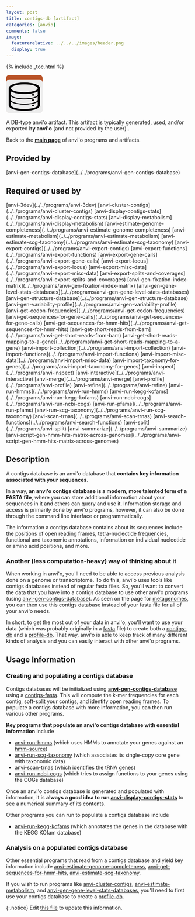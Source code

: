 ```yaml
---
layout: post
title: contigs-db [artifact]
categories: [anvio]
comments: false
image:
  featurerelative: ../../../images/header.png
  display: true
---
```



{% include _toc.html %}


<img src="../../images/icons/DB.png" alt="DB" style="width:100px; border:none" />

A DB-type anvi'o artifact. This artifact is typically generated, used, and/or exported **by anvi'o** (and not provided by the user)..

Back to the **[main page](../../)** of anvi'o programs and artifacts.

## Provided by


<p style="text-align: left" markdown="1"><span class="artifact-p">[anvi-gen-contigs-database](../../programs/anvi-gen-contigs-database)</span></p>


## Required or used by

<p style="text-align: left" markdown="1"><span class="artifact-r">[anvi-3dev](../../programs/anvi-3dev)</span> <span class="artifact-r">[anvi-cluster-contigs](../../programs/anvi-cluster-contigs)</span> <span class="artifact-r">[anvi-display-contigs-stats](../../programs/anvi-display-contigs-stats)</span> <span class="artifact-r">[anvi-display-metabolism](../../programs/anvi-display-metabolism)</span> <span class="artifact-r">[anvi-estimate-genome-completeness](../../programs/anvi-estimate-genome-completeness)</span> <span class="artifact-r">[anvi-estimate-metabolism](../../programs/anvi-estimate-metabolism)</span> <span class="artifact-r">[anvi-estimate-scg-taxonomy](../../programs/anvi-estimate-scg-taxonomy)</span> <span class="artifact-r">[anvi-export-contigs](../../programs/anvi-export-contigs)</span> <span class="artifact-r">[anvi-export-functions](../../programs/anvi-export-functions)</span> <span class="artifact-r">[anvi-export-gene-calls](../../programs/anvi-export-gene-calls)</span> <span class="artifact-r">[anvi-export-locus](../../programs/anvi-export-locus)</span> <span class="artifact-r">[anvi-export-misc-data](../../programs/anvi-export-misc-data)</span> <span class="artifact-r">[anvi-export-splits-and-coverages](../../programs/anvi-export-splits-and-coverages)</span> <span class="artifact-r">[anvi-gen-fixation-index-matrix](../../programs/anvi-gen-fixation-index-matrix)</span> <span class="artifact-r">[anvi-gen-gene-level-stats-databases](../../programs/anvi-gen-gene-level-stats-databases)</span> <span class="artifact-r">[anvi-gen-structure-database](../../programs/anvi-gen-structure-database)</span> <span class="artifact-r">[anvi-gen-variability-profile](../../programs/anvi-gen-variability-profile)</span> <span class="artifact-r">[anvi-get-codon-frequencies](../../programs/anvi-get-codon-frequencies)</span> <span class="artifact-r">[anvi-get-sequences-for-gene-calls](../../programs/anvi-get-sequences-for-gene-calls)</span> <span class="artifact-r">[anvi-get-sequences-for-hmm-hits](../../programs/anvi-get-sequences-for-hmm-hits)</span> <span class="artifact-r">[anvi-get-short-reads-from-bam](../../programs/anvi-get-short-reads-from-bam)</span> <span class="artifact-r">[anvi-get-short-reads-mapping-to-a-gene](../../programs/anvi-get-short-reads-mapping-to-a-gene)</span> <span class="artifact-r">[anvi-import-collection](../../programs/anvi-import-collection)</span> <span class="artifact-r">[anvi-import-functions](../../programs/anvi-import-functions)</span> <span class="artifact-r">[anvi-import-misc-data](../../programs/anvi-import-misc-data)</span> <span class="artifact-r">[anvi-import-taxonomy-for-genes](../../programs/anvi-import-taxonomy-for-genes)</span> <span class="artifact-r">[anvi-inspect](../../programs/anvi-inspect)</span> <span class="artifact-r">[anvi-interactive](../../programs/anvi-interactive)</span> <span class="artifact-r">[anvi-merge](../../programs/anvi-merge)</span> <span class="artifact-r">[anvi-profile](../../programs/anvi-profile)</span> <span class="artifact-r">[anvi-refine](../../programs/anvi-refine)</span> <span class="artifact-r">[anvi-run-hmms](../../programs/anvi-run-hmms)</span> <span class="artifact-r">[anvi-run-kegg-kofams](../../programs/anvi-run-kegg-kofams)</span> <span class="artifact-r">[anvi-run-ncbi-cogs](../../programs/anvi-run-ncbi-cogs)</span> <span class="artifact-r">[anvi-run-pfams](../../programs/anvi-run-pfams)</span> <span class="artifact-r">[anvi-run-scg-taxonomy](../../programs/anvi-run-scg-taxonomy)</span> <span class="artifact-r">[anvi-scan-trnas](../../programs/anvi-scan-trnas)</span> <span class="artifact-r">[anvi-search-functions](../../programs/anvi-search-functions)</span> <span class="artifact-r">[anvi-split](../../programs/anvi-split)</span> <span class="artifact-r">[anvi-summarize](../../programs/anvi-summarize)</span> <span class="artifact-r">[anvi-script-gen-hmm-hits-matrix-across-genomes](../../programs/anvi-script-gen-hmm-hits-matrix-across-genomes)</span></p>

## Description

A contigs database is an anvi'o database that **contains key information associated with your sequences**.

In a way, **an anvi'o contigs database is a modern, more talented form of a FASTA file**, where you can store additional information about your sequences in it and others can query and use it. Information storage and access is primarily done by anvi'o programs, however, it can also be done through the command line interface or programmatically.

The information a contigs database contains about its sequences include the positions of open reading frames, tetra-nucleotide frequencies, functional and taxonomic annotations, information on individual nucleotide or amino acid positions, and more.

### Another (less computation-heavy) way of thinking about it

When working in anvi'o, you'll need to be able to access previous analysis done on a genome or transcriptome. To do this, anvi'o uses tools like contigs databases instead of regular fasta files. So, you'll want to convert the data that you have into a contigs database to use other anvi'o programs (using <span class="artifact-n">[anvi-gen-contigs-database](/software/anvio/help/programs/anvi-gen-contigs-database)</span>). As seen on the page for <span class="artifact-n">[metagenomes](/software/anvio/help/artifacts/metagenomes)</span>, you can then use this contigs database instead of your fasta file for all of your anvi'o needs. 

In short, to get the most out of your data in anvi'o, you'll want to use your data (which was probably originally in a <span class="artifact-n">[fasta](/software/anvio/help/artifacts/fasta)</span> file) to create both a <span class="artifact-n">[contigs-db](/software/anvio/help/artifacts/contigs-db)</span> and a <span class="artifact-n">[profile-db](/software/anvio/help/artifacts/profile-db)</span>. That way, anvi'o is able to keep track of many different kinds of analysis and you can easily interact with other anvi'o programs. 

## Usage Information

### Creating and populating a contigs database

Contigs databases will be initialized using **<span class="artifact-n">[anvi-gen-contigs-database](/software/anvio/help/programs/anvi-gen-contigs-database)</span>** using a <span class="artifact-n">[contigs-fasta](/software/anvio/help/artifacts/contigs-fasta)</span>. This will compute the k-mer frequencies for each contig, soft-split your contigs, and identify open reading frames. To populate a contigs database with more information, you can then run various other programs. 

**Key programs that populate an anvi'o contigs database with essential information** include 
* <span class="artifact-n">[anvi-run-hmms](/software/anvio/help/programs/anvi-run-hmms)</span> (which uses HMMs to annotate your genes against an <span class="artifact-n">[hmm-source](/software/anvio/help/artifacts/hmm-source)</span>)
* <span class="artifact-n">[anvi-run-scg-taxonomy](/software/anvio/help/programs/anvi-run-scg-taxonomy)</span> (which associates its single-copy core gene with taxonomic data)
* <span class="artifact-n">[anvi-scan-trnas](/software/anvio/help/programs/anvi-scan-trnas)</span> (which identifies the tRNA genes)
* <span class="artifact-n">[anvi-run-ncbi-cogs](/software/anvio/help/programs/anvi-run-ncbi-cogs)</span> (which tries to assign functions to your genes using the COGs database)

Once an anvi'o contigs database is generated and populated with information, it is **always a good idea to run <span class="artifact-n">[anvi-display-contigs-stats](/software/anvio/help/programs/anvi-display-contigs-stats)</span>** to see a numerical summary of its contents.

Other programs you can run to populate a contigs database include 
* <span class="artifact-n">[anvi-run-kegg-kofams](/software/anvio/help/programs/anvi-run-kegg-kofams)</span> (which annotates the genes in the database with the KEGG KOfam database)

### Analysis on a populated contigs database 

Other essential programs that read from a contigs database and yield key information include <span class="artifact-n">[anvi-estimate-genome-completeness](/software/anvio/help/programs/anvi-estimate-genome-completeness)</span>, <span class="artifact-n">[anvi-get-sequences-for-hmm-hits](/software/anvio/help/programs/anvi-get-sequences-for-hmm-hits)</span>, <span class="artifact-n">[anvi-estimate-scg-taxonomy](/software/anvio/help/programs/anvi-estimate-scg-taxonomy)</span>.

If you wish to run programs like <span class="artifact-n">[anvi-cluster-contigs](/software/anvio/help/programs/anvi-cluster-contigs)</span>, <span class="artifact-n">[anvi-estimate-metabolism](/software/anvio/help/programs/anvi-estimate-metabolism)</span>, and <span class="artifact-n">[anvi-gen-gene-level-stats-databases](/software/anvio/help/programs/anvi-gen-gene-level-stats-databases)</span>, you'll need to first use your contigs database to create a <span class="artifact-n">[profile-db](/software/anvio/help/artifacts/profile-db)</span>.




{:.notice}
Edit [this file](https://github.com/merenlab/anvio/tree/master/anvio/docs/artifacts/contigs-db.md) to update this information.

